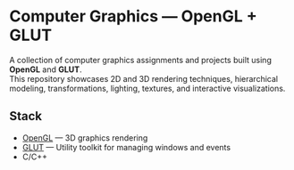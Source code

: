 # Computer Graphics — OpenGL + GLUT

A collection of computer graphics assignments and projects built using **OpenGL** and **GLUT**.  
This repository showcases 2D and 3D rendering techniques, hierarchical modeling, transformations, lighting, textures, and interactive visualizations.

## Stack
- [OpenGL](https://www.opengl.org/) — 3D graphics rendering
- [GLUT](https://www.opengl.org/resources/libraries/glut/) — Utility toolkit for managing windows and events
- C/C++
